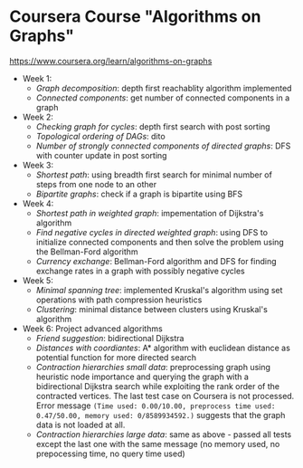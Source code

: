 # Coursera Course "Algorithms on Graphs"

https://www.coursera.org/learn/algorithms-on-graphs

- Week 1:
  - *Graph decomposition*: depth first reachablity algorithm implemented
  - *Connected components*: get number of connected components in a graph
- Week 2:
  - *Checking graph for cycles*: depth first search with post sorting
  - *Topological ordering of DAGs*: dito
  - *Number of strongly connected components of directed graphs*: DFS with counter update in post sorting
- Week 3:
  - *Shortest path*: using breadth first search for minimal number of steps from one node to an other
  - *Bipartite graphs*: check if a graph is bipartite using BFS
- Week 4:
  - *Shortest path in weighted graph*: impementation of Dijkstra's algorithm
  - *Find negative cycles in directed weighted graph*: using DFS to initialize connected components and then solve the problem using the Bellman-Ford algorithm
  - *Currency exchange*: Bellman-Ford algorithm and DFS for finding exchange rates in a graph with possibly negative cycles
- Week 5:
  - *Minimal spanning tree*: implemented Kruskal's algorithm using set operations with path compression heuristics
  - *Clustering*: minimal distance between clusters using Kruskal's algorithm
- Week 6: Project advanced algorithms
  - *Friend suggestion*: bidirectional Dijkstra 
  - *Distances with coordiantes*: A* algorithm with euclidean distance as potential function for more directed search
  - *Contraction hierarchies small data*: preprocessing graph using heuristic node importance and querying the graph with a bidirectional Dijkstra search while exploiting the rank order of the contracted vertices. The last test case on Coursera is not processed. Error message `(Time used: 0.00/10.00, preprocess time used: 0.47/50.00, memory used: 0/8589934592.)` suggests that the graph data is not loaded at all.
  - *Contraction hierarchies large data*: same as above - passed all tests except the last one with the same message (no memory used, no prepocessing time, no query time used)